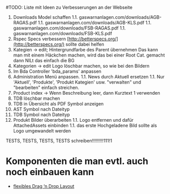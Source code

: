 #TODO: Liste mit Ideen zu Verbesserungen an der Webseite

1. Downloads Model schaffen
1.1. gaswarnanlagen.com/downloads/AGB-RAGAS.pdf
1.1. gaswarnanlagen.com/downloads/AGB-KLS.pdf
1.1. gaswarnanlagen.com/downloads/FSB-RAGAS.pdf
1.1. gaswarnanlagen.com/downloads/FSB-KLS.pdf
1. Rspec Specs verbessern [http://betterspecs.org/](http://betterspecs.org/) sollte dabei helfen
1. Kategien -> edit; Hintergrundfarbe des Parent übernehmen
  Das kann man mit einem Häckchen machen, wird das bei einer Root Cat. gemacht dann NILt das einfach die BG
1. Kategorien -> edit Logo löschbar machen, so wie bei den Bildern
1. Im Bda Controller 'bda_params' anpassen
1. Administration Menü anpassen. 
1.1. News durch Aktuell ersetzen
1.1. Nur 'Aktuell', 'Produkte', 'Produkt Kategien' usw. "verwalten" und "bearbeiten" einfach streichen.
1. Product index -> Wenn Beschreibung leer, dann Kurztext 1 verwenden
1. TDB löschbar machen
1. TDB in Übersicht als PDF Symbol anzeigen
1. AST Symbol nach Dateityp
1. TDB Symbol nach Dateityp
1. Produkt Bilder überarbeiten
  1.1. Logo entfernen und dafür AttachedAssets einbinden
  1.1. das erste Hochgeladene Bild sollte als Logo umgewandelt werden

TESTS, TESTS, TESTS, TESTS schreiben!!!!!!!!!111!1

# Komponenten die man evtl. auch noch einbauen kann

- [flexibles Drag ‘n Drop Layout](http://blog.ninjacorner.com/blog/2014/05/07/tutorial-incorporating-gridster-to-a-rails-4-app)
